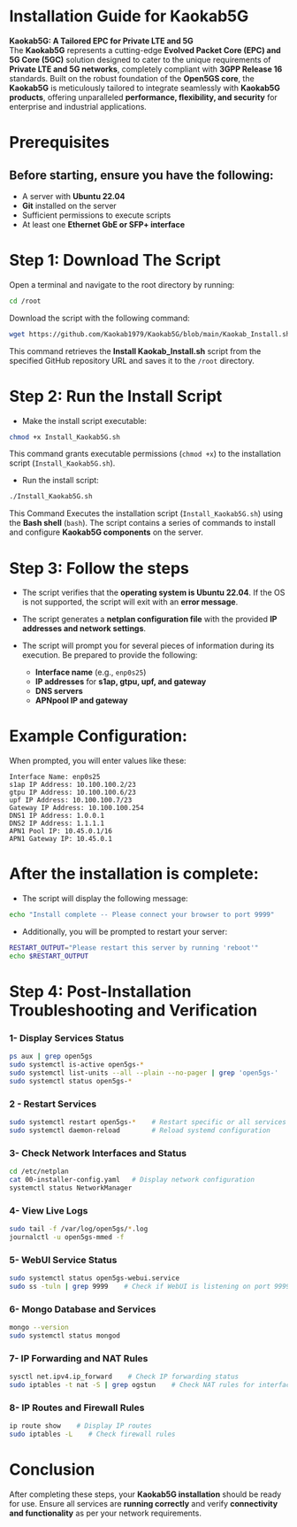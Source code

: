 # **Installation Guide for Kaokab5G**

**Kaokab5G: A Tailored EPC for Private LTE and 5G**  
The **Kaokab5G** represents a cutting-edge **Evolved Packet Core (EPC) and 5G Core (5GC)** solution designed to cater to the unique requirements of **Private LTE and 5G networks**, completely compliant with **3GPP Release 16** standards. Built on the robust foundation of the **Open5GS core**, the **Kaokab5G** is meticulously tailored to integrate seamlessly with **Kaokab5G products**, offering unparalleled **performance, flexibility, and security** for enterprise and industrial applications.

# **Prerequisites**

## **Before starting, ensure you have the following:**

- A server with **Ubuntu 22.04**
- **Git** installed on the server
- Sufficient permissions to execute scripts
- At least one **Ethernet GbE or SFP+ interface**

# **Step 1: Download The Script**

Open a terminal and navigate to the root directory by running:

```bash
cd /root
```

Download the script with the following command:

```bash
wget https://github.com/Kaokab1979/Kaokab5G/blob/main/Kaokab_Install.sh
```

This command retrieves the **Install Kaokab_Install.sh** script from the specified GitHub repository URL and saves it to the `/root` directory.

# **Step 2: Run the Install Script**

- Make the install script executable:

```bash
chmod +x Install_Kaokab5G.sh
```

This command grants executable permissions (`chmod +x`) to the installation script (`Install_Kaokab5G.sh`).

- Run the install script:

```bash
./Install_Kaokab5G.sh
```

This Command Executes the installation script (`Install_Kaokab5G.sh`) using the **Bash shell** (`bash`). The script contains a series of commands to install and configure **Kaokab5G components** on the server.

# **Step 3: Follow the steps**

- The script verifies that the **operating system is Ubuntu 22.04**. If the OS is not supported, the script will exit with an **error message**.
- The script generates a **netplan configuration file** with the provided **IP addresses and network settings**.
- The script will prompt you for several pieces of information during its execution. Be prepared to provide the following:

  - **Interface name** (e.g., `enp0s25`)
  - **IP addresses** for **s1ap, gtpu, upf, and gateway**
  - **DNS servers**
  - **APNpool IP and gateway**

# **Example Configuration:**

When prompted, you will enter values like these:

```
Interface Name: enp0s25
s1ap IP Address: 10.100.100.2/23
gtpu IP Address: 10.100.100.6/23
upf IP Address: 10.100.100.7/23
Gateway IP Address: 10.100.100.254
DNS1 IP Address: 1.0.0.1
DNS2 IP Address: 1.1.1.1
APN1 Pool IP: 10.45.0.1/16
APN1 Gateway IP: 10.45.0.1
```

# **After the installation is complete:**

- The script will display the following message:
  
```bash
echo "Install complete -- Please connect your browser to port 9999"
```

- Additionally, you will be prompted to restart your server:
  
```bash
RESTART_OUTPUT="Please restart this server by running 'reboot'" 
echo $RESTART_OUTPUT
```

# **Step 4: Post-Installation Troubleshooting and Verification**

### **1- Display Services Status**

```bash
ps aux | grep open5gs
sudo systemctl is-active open5gs-*
sudo systemctl list-units --all --plain --no-pager | grep 'open5gs-'
sudo systemctl status open5gs-*
```

### **2 - Restart Services**

```bash
sudo systemctl restart open5gs-*    # Restart specific or all services
sudo systemctl daemon-reload        # Reload systemd configuration
```

### **3- Check Network Interfaces and Status**

```bash
cd /etc/netplan
cat 00-installer-config.yaml   # Display network configuration
systemctl status NetworkManager
```

### **4- View Live Logs**

```bash
sudo tail -f /var/log/open5gs/*.log
journalctl -u open5gs-mmed -f
```

### **5- WebUI Service Status**

```bash
sudo systemctl status open5gs-webui.service
sudo ss -tuln | grep 9999    # Check if WebUI is listening on port 9999
```

### **6- Mongo Database and Services**

```bash
mongo --version
sudo systemctl status mongod
```

### **7- IP Forwarding and NAT Rules**

```bash
sysctl net.ipv4.ip_forward    # Check IP forwarding status
sudo iptables -t nat -S | grep ogstun    # Check NAT rules for interfaces
```

### **8- IP Routes and Firewall Rules**

```bash
ip route show    # Display IP routes
sudo iptables -L    # Check firewall rules
```

# **Conclusion**

After completing these steps, your **Kaokab5G installation** should be ready for use. Ensure all services are **running correctly** and verify **connectivity and functionality** as per your network requirements.

